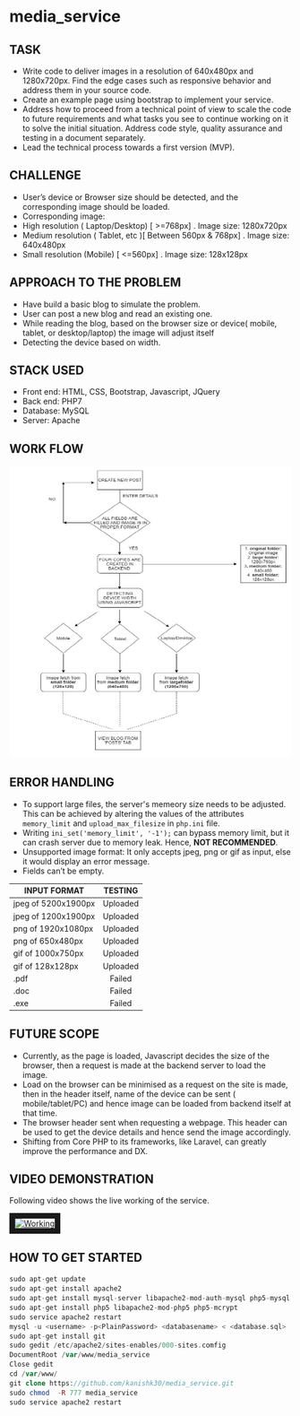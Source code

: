# media_service

## TASK
* Write code to deliver images in a resolution of 640x480px and 1280x720px. Find the edge cases such as responsive behavior and address them in your source code.
* Create an example page using bootstrap to implement your service.
* Address how to proceed from a technical point of view to scale the code to future requirements and what tasks you see to continue working on it to solve the initial situation. Address code style, quality assurance and testing in a document separately.
* Lead the technical process towards a first version (MVP). 

## CHALLENGE
* User’s device or Browser size should be detected, and the corresponding image should be loaded.
* Corresponding image: 
 * High resolution ( Laptop/Desktop) [ >=768px] . Image size: 1280x720px
 * Medium resolution ( Tablet, etc )[ Between 560px & 768px] . Image size:  640x480px
 * Small resolution (Mobile) [ <=560px] . Image size:  128x128px

## APPROACH TO THE PROBLEM
* Have build a basic blog to simulate the problem.
* User can post a new blog and read an existing one.
* While reading the blog, based on the browser size or device( mobile, tablet, or desktop/laptop) the image will adjust itself 
* Detecting the device based on width.

## STACK USED
* Front end: HTML, CSS, Bootstrap, Javascript, JQuery
* Back end: PHP7
* Database: MySQL
* Server: Apache

## WORK FLOW

![Work flow](https://github.com/kanishk30/media_service/blob/master/Work%20flow.PNG "Work flow")

## ERROR HANDLING
* To support large files, the server's memeory size needs to be adjusted. This can be achieved by altering the values of the attributes `memory_limit` and `upload_max_filesize` in `php.ini` file. 
* Writing `ini_set('memory_limit', '-1');` can bypass memory limit, but it can crash server due to memory leak. Hence, **NOT RECOMMENDED**. 
* Unsupported image format: It only accepts jpeg, png or gif as input, else it would display an error message.
* Fields can’t be empty.

| INPUT FORMAT | TESTING | 
| ------------- |:-------------:| 
| jpeg of 5200x1900px | Uploaded| 
| jpeg of 1200x1900px | Uploaded | 
| png of 1920x1080px | Uploaded|
| png of 650x480px | Uploaded | 
| gif of 1000x750px | Uploaded 
| gif of 128x128px | Uploaded | 
| .pdf | Failed| 
| .doc | Failed | 
|.exe | Failed  | 

## FUTURE SCOPE
* Currently, as the page is loaded, Javascript decides the size of the browser, then a request is made at the backend server to load the image. 
* Load on the browser can be minimised as a request on the site is made, then in the header itself, name of the device can be sent ( mobile/tablet/PC) and hence image can be loaded from backend itself at that time. 
* The browser header sent when requesting a webpage. This header can be used to get the device details and hence send the image accordingly.
* Shifting from Core PHP to its frameworks, like Laravel, can greatly improve the performance and DX. 

## VIDEO DEMONSTRATION
Following video shows the live working of the service.

<a href="http://www.youtube.com/watch?feature=player_embedded&v=tK5Fp_IKCPk" target="_blank"><img src="http://img.youtube.com/vi/tK5Fp_IKCPk/0.jpg" 
alt="Working" width="240" height="180" border="10" /></a>

## HOW TO GET STARTED
```php
sudo apt-get update
sudo apt-get install apache2
sudo apt-get install mysql-server libapache2-mod-auth-mysql php5-mysql
sudo apt-get install php5 libapache2-mod-php5 php5-mcrypt
sudo service apache2 restart 
mysql -u <username> -p<PlainPassword> <databasename> < <database.sql>
sudo apt-get install git
sudo gedit /etc/apache2/sites-enables/000-sites.comfig
DocumentRoot /var/www/media_service
Close gedit
cd /var/www/
git clone https://github.com/kanishk30/media_service.git
sudo chmod  -R 777 media_service
sudo service apache2 restart 
```


